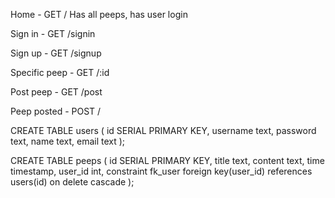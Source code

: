 Home - GET /
Has all peeps, has user login

Sign in - GET /signin

Sign up - GET /signup

Specific peep - GET /:id

Post peep - GET /post

Peep posted - POST /



CREATE TABLE users (
  id SERIAL PRIMARY KEY,
  username text,
  password text,
  name text,
  email text
);

CREATE TABLE peeps (
  id SERIAL PRIMARY KEY,
  title text,
  content text,
  time timestamp,
  user_id int,
  constraint fk_user foreign key(user_id)
    references users(id)
    on delete cascade
);